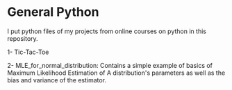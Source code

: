 # General Python
I put python files of my projects from online courses on python in this repository.

1- Tic-Tac-Toe

2- MLE_for_normal_distribution: Contains a simple example of basics of Maximum Likelihood Estimation of A distribution's parameters as well as the bias and variance of the estimator.
